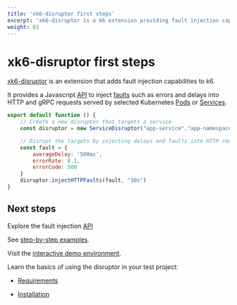 ```yaml
---
title: 'xk6-disruptor first steps'
excerpt: 'xk6-disruptor is a k6 extension providing fault injection capabilities to k6.'
weight: 01
---
```


# xk6-disruptor first steps

[xk6-disruptor](https://github.com/grafana/xk6-disruptor) is an extension that adds fault injection capabilities to k6.

It provides a Javascript [API](https://grafana.com/docs/k6/<K6_VERSION>/javascript-api/xk6-disruptor/) to inject [faults](https://grafana.com/docs/k6/<K6_VERSION>/javascript-api/xk6-disruptor/faults) such as errors and delays into HTTP and gRPC requests served by selected Kubernetes [Pods](https://grafana.com/docs/k6/<K6_VERSION>/javascript-api/xk6-disruptor/poddisruptor) or [Services](https://grafana.com/docs/k6/<K6_VERSION>/javascript-api/xk6-disruptor/servicedisruptor).


```javascript
export default function () {
    // Create a new disruptor that targets a service
    const disruptor = new ServiceDisruptor("app-service","app-namespace");

    // Disrupt the targets by injecting delays and faults into HTTP request for 30 seconds
    const fault = {
        averageDelay: '500ms',
        errorRate: 0.1,
        errorCode: 500
    }
    disruptor.injectHTTPFaults(fault, "30s")
}
```

## Next steps

Explore the fault injection [API](https://grafana.com/docs/k6/<K6_VERSION>/javascript-api/xk6-disruptor/)

See [step-by-step examples](https://grafana.com/docs/k6/<K6_VERSION>/testing-guides/injecting-faults-with-xk6-disruptor/examples).

Visit the [interactive demo environment](https://killercoda.com/grafana-xk6-disruptor/scenario/killercoda).

Learn the basics of using the disruptor in your test project:

- [Requirements](https://grafana.com/docs/k6/<K6_VERSION>/testing-guides/injecting-faults-with-xk6-disruptor/requirements)

- [Installation](https://grafana.com/docs/k6/<K6_VERSION>/testing-guides/injecting-faults-with-xk6-disruptor/installation)